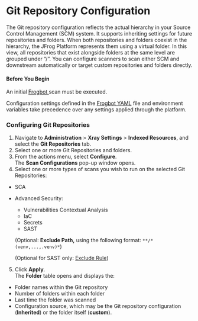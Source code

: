 # Git Repository Configuration

The Git repository configuration reflects the actual hierarchy in your Source Control Management (SCM) system. It supports inheriting settings for future repositories and folders. When both repositories and folders coexist in the hierarchy, the JFrog Platform represents them using a virtual folder. In this view, all repositories that exist alongside folders at the same level are grouped under “/”. You can configure scanners to scan either SCM and downstream automatically or target custom repositories and folders directly.

#### Before You Begin

An initial [Frogbot ](../frogbot/)scan must be executed.&#x20;

Configuration settings defined in the [Frogbot YAML](../frogbot/configure-frogbot/) file and environment variables take precedence over any settings applied through the platform.

### Configuring Git Repositories

1. Navigate to **Administration** > **Xray Settings** > **Indexed Resources**, and select the **Git Repositories** tab.
2. Select one or more Git Repositories and folders.
3. From the actions menu, select **Configure**.\
   The **Scan Configurations** pop-up window opens.
4. Select one or more types of scans you wish to run on the selected Git Repositories:

* SCA
*   Advanced Security:

    * Vulnerabilities Contextual Analysis
    * IaC
    * Secrets
    * SAST

    (Optional: **Exclude Path,** using the following format: `**/*(venv,...,.venv)*`)

    (Optional for SAST only: [Exclude Rule](../../products/advanced-security/features-and-capabilities/sast/list-of-sast-rules.md))

5. Click **Apply**.\
   The **Folder** table opens and displays the:&#x20;

* Folder names within the Git repository
* Number of folders within each folder
* Last time the folder was scanned
* Configuration source, which may be the Git repository configuration (**Inherited**) or the folder itself (**custom**).

